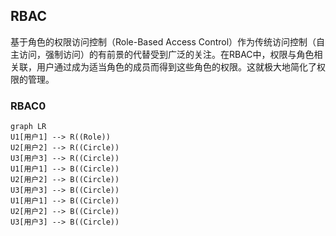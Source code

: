 ## RBAC
基于角色的权限访问控制（Role-Based Access Control）作为传统访问控制（自主访问，强制访问）的有前景的代替受到广泛的关注。在RBAC中，权限与角色相关联，用户通过成为适当角色的成员而得到这些角色的权限。这就极大地简化了权限的管理。

### RBAC0
```mermaid
graph LR
U1[用户1] --> R((Role))
U2[用户2] --> R((Circle))
U3[用户3] --> R((Circle))
U1[用户1] --> B((Circle))
U2[用户2] --> B((Circle))
U3[用户3] --> B((Circle))
U1[用户1] --> B((Circle))
U2[用户2] --> B((Circle))
U3[用户3] --> B((Circle))
```
<!--stackedit_data:
eyJoaXN0b3J5IjpbLTE1MTYyNDYzNzcsMjE2NzMyNTU0LDEyMj
Q5OTAzNDZdfQ==
-->